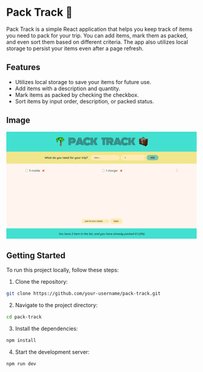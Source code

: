 # Pack Track 🧳

Pack Track is a simple React application that helps you keep track of items you need to pack for your trip. You can add items, mark them as packed, and even sort them based on different criteria. The app also utilizes local storage to persist your items even after a page refresh.

## Features

- Utilizes local storage to save your items for future use.
- Add items with a description and quantity.
- Mark items as packed by checking the checkbox.
- Sort items by input order, description, or packed status.

## Image

![Example Image](public/demo.png)

## Getting Started

To run this project locally, follow these steps:

1. Clone the repository:

```bash
git clone https://github.com/your-username/pack-track.git
```

2. Navigate to the project directory:

```bash
cd pack-track
```

3. Install the dependencies:

```bash
npm install
```

4. Start the development server:

```bash
npm run dev
```
